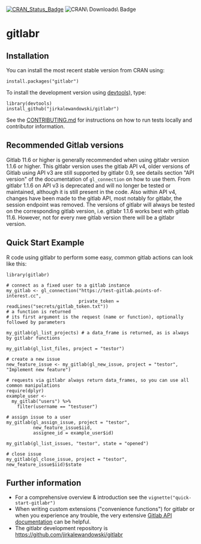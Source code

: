 [![CRAN\_Status\_Badge](https://www.r-pkg.org/badges/version/gitlabr)](https://cran.r-project.org/package=gitlabr)
![CRAN\ Downloads\ Badge](https://cranlogs.r-pkg.org/badges/gitlabr)

# gitlabr

## Installation

You can install the most recent stable version from CRAN using:

```{r}
install.packages("gitlabr")
```

To install the development version using [devtools](https://cran.r-project.org/package=devtools)), type:
```{r}
library(devtools)
install_github("jirkalewandowski/gitlabr")
```

See the [CONTRIBUTING.md](CONTRIBUTING.md) for instructions on how to run tests locally and contributor information.

## Recommended Gitlab versions

Gitlab 11.6 or higher is generally recommended when using gitlabr version 1.1.6 or higher. This gitlabr version uses the gitlab API v4, older versions of Gitlab using API v3 are still supported by gitlabr 0.9, see details section "API version" of the documentation of `gl_connection` on how to use them. From gitlabr 1.1.6 on API v3 is deprecated and will no longer be tested or maintained, although it is still present in the code. Also within API v4, changes have been made to the gitlab API, most notably for gitlabr, the session endpoint was removed. The versions of gitlabr will always be tested on the corresponding gitlab version, i.e. gitlabr 1.1.6 works best with gitlab 11.6. However, not for every nwe gitlab version there will be a gitlabr version.

## Quick Start Example

R code using gitlabr to perform some easy, common gitlab actions can look like this:

```{r eval = FALSE}
library(gitlabr)

# connect as a fixed user to a gitlab instance
my_gitlab <- gl_connection("https://test-gitlab.points-of-interest.cc",
                           private_token = readLines("secrets/gitlab_token.txt"))
# a function is returned
# its first argument is the request (name or function), optionally followed by parameters

my_gitlab(gl_list_projects) # a data_frame is returned, as is always by gitlabr functions

my_gitlab(gl_list_files, project = "testor")

# create a new issue
new_feature_issue <- my_gitlab(gl_new_issue, project = "testor", "Implement new feature")

# requests via gitlabr always return data_frames, so you can use all common manipulations
require(dplyr)
example_user <-
  my_gitlab("users") %>%
    filter(username == "testuser")

# assign issue to a user
my_gitlab(gl_assign_issue, project = "testor",
          new_feature_issue$iid,
          assignee_id = example_user$id)

my_gitlab(gl_list_issues, "testor", state = "opened")

# close issue
my_gitlab(gl_close_issue, project = "testor", new_feature_issue$iid)$state
```

## Further information

- For a comprehensive overview & introduction see the `vignette("quick-start-gitlabr")`
- When writing custom extensions ("convenience functions") for gitlabr or when you experience any trouble, the very extensive [Gitlab API documentation](http://doc.gitlab.com/ce/api/) can be helpful.
- The gitlabr development repository is https://github.com/jirkalewandowski/gitlabr
